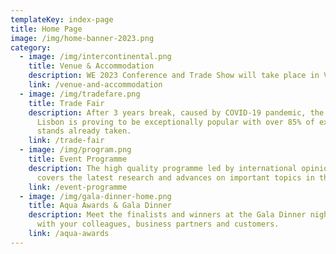 ```yaml
---
templateKey: index-page
title: Home Page
image: /img/home-banner-2023.png
category:
  - image: /img/intercontinental.png
    title: Venue & Accommodation
    description: WE 2023 Conference and Trade Show will take place in Vienna in the InterContinental hotel.
    link: /venue-and-accommodation
  - image: /img/tradefare.png
    title: Trade Fair
    description: After 3 years break, caused by COVID-19 pandemic, the 2022 event in
      Lisbon is proving to be exceptionally popular with over 85% of exhibition
      stands already taken.
    link: /trade-fair
  - image: /img/program.png
    title: Event Programme
    description: The high quality programme led by international opinion leaders
      covers the latest research and advances on important topics in the field.
    link: /event-programme
  - image: /img/gala-dinner-home.png
    title: Aqua Awards & Gala Dinner
    description: Meet the finalists and winners at the Gala Dinner night! Network
      with your colleagues, business partners and customers.
    link: /aqua-awards
---
```


